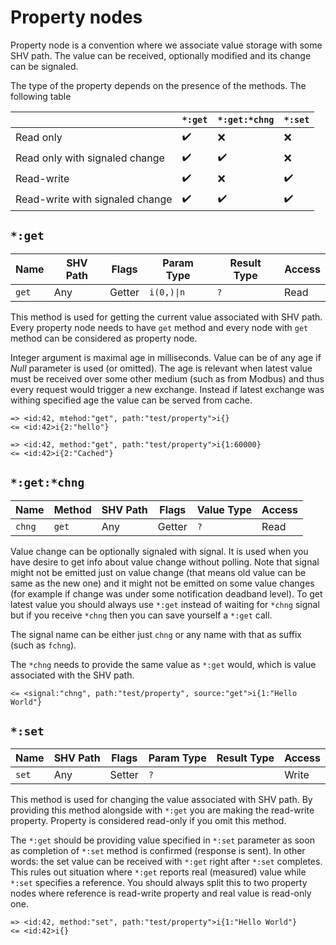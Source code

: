 # Property nodes

Property node is a convention where we associate value storage with some SHV
path. The value can be received, optionally modified and its change can be
signaled.

The type of the property depends on the presence of the methods. The following
table 

|                                 | `*:get` | `*:get:*chng` | `*:set` |
|---------------------------------|---------|---------------|---------|
| Read only                       | ✔️       | ❌            | ❌      |
| Read only with signaled change  | ✔️       | ✔️             | ❌      |
| Read-write                      | ✔️       | ❌            | ✔️       |
| Read-write with signaled change | ✔️       | ✔️             | ✔️       |

## `*:get`

| Name  | SHV Path | Flags  | Param Type | Result Type | Access |
|-------|----------|--------|------------|-------------|--------|
| `get` | Any      | Getter | `i(0,)\|n` | `?`         | Read   |

This method is used for getting the current value associated with SHV path.
Every property node needs to have `get` method and every node with `get` method
can be considered as property node.

Integer argument is maximal age in milliseconds. Value can be of any age if
*Null* parameter is used (or omitted). The age is relevant when latest value
must be received over some other medium (such as from Modbus) and thus every
request would trigger a new exchange. Instead if latest exchange was withing
specified age the value can be served from cache.

```
=> <id:42, mtehod:"get", path:"test/property">i{}
<= <id:42>i{2:"hello"}
```
```
=> <id:42, method:"get", path:"test/property">i{1:60000}
<= <id:42>i{2:"Cached"}
```

## `*:get:*chng`

| Name   | Method | SHV Path | Flags  | Value Type | Access |
|--------|--------|----------|--------|------------|--------|
| `chng` | `get`  | Any      | Getter | `?`        | Read   |

Value change can be optionally signaled with signal. It is used when you have
desire to get info about value change without polling. Note that signal might
not be emitted just on value change (that means old value can be same as the new
one) and it might not be emitted on some value changes (for example if change
was under some notification deadband level). To get latest value you should
always use `*:get` instead of waiting for `*chng` signal but if you receive
`*chng` then you can save yourself a `*:get` call.

The signal name can be either just `chng` or any name with that as suffix (such
as `fchng`).

The `*chng` needs to provide the same value as `*:get` would, which is value
associated with the SHV path.

```
<= <signal:"chng", path:"test/property", source:"get">i{1:"Hello World"}
```


## `*:set`

| Name  | SHV Path | Flags  | Param Type | Result Type | Access |
|-------|----------|--------|------------|-------------|--------|
| `set` | Any      | Setter | `?`        |             | Write  |

This method is used for changing the value associated with SHV path. By
providing this method alongside with `*:get` you are making the read-write
property. Property is considered read-only if you omit this method.

The `*:get` should be providing value specified in `*:set` parameter as soon as
completion of `*:set` method is confirmed (response is sent). In other words:
the set value can be received with `*:get` right after `*:set` completes. This
rules out situation where `*:get` reports real (measured) value while `*:set`
specifies a reference. You should always split this to two property nodes where
reference is read-write property and real value is read-only one.

```
=> <id:42, method:"set", path:"test/property">i{1:"Hello World"}
<= <id:42>i{}
```
